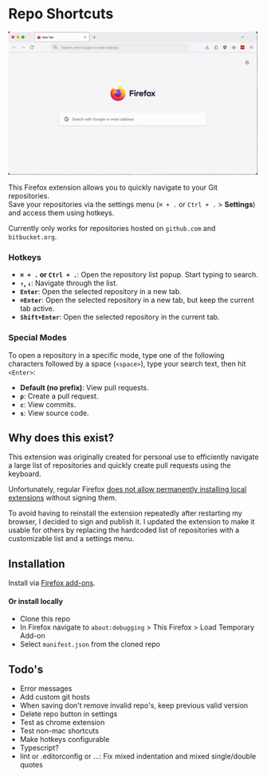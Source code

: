 # Repo Shortcuts
<img src="./preview.gif" width="500" />

This Firefox extension allows you to quickly navigate to your Git repositories.  
Save your repositories via the settings menu (`⌘ + .` or `Ctrl + .` > **Settings**) and access them using hotkeys.

Currently only works for repositories hosted on `github.com` and `bitbucket.org`.

### Hotkeys
- **`⌘ + .` or `Ctrl + .`**: Open the repository list popup. Start typing to search.  
- **`↑`, `↓`**: Navigate through the list.  
- **`Enter`**: Open the selected repository in a new tab.  
- **`⌘Enter`**: Open the selected repository in a new tab, but keep the current tab active.  
- **`Shift+Enter`**: Open the selected repository in the current tab.  

### Special Modes
To open a repository in a specific mode, type one of the following characters followed by a space (`<space>`), type your search text, then hit `<Enter>`:  
- **Default (no prefix)**: View pull requests.  
- **`p`**: Create a pull request.  
- **`c`**: View commits.  
- **`s`**: View source code.  

## Why does this exist?
This extension was originally created for personal use to efficiently navigate a large list of repositories and quickly create pull requests using the keyboard.  

Unfortunately, regular Firefox [does not allow permanently installing local extensions](https://stackoverflow.com/questions/47363481/install-a-personal-firefox-web-extension-permanently) without signing them.

To avoid having to reinstall the extension repeatedly after restarting my browser, I decided to sign and publish it. I updated the extension to make it usable for others by replacing the hardcoded list of repositories with a customizable list and a settings menu.

## Installation
Install via [Firefox add-ons](https://addons.mozilla.org/en-US/firefox/addon/repo-shortcuts/).

#### Or install locally
* Clone this repo
* In Firefox navigate to `about:debugging` > This Firefox > Load Temporary Add-on
* Select `manifest.json` from the cloned repo

## Todo's
* Error messages
* Add custom git hosts
* When saving don't remove invalid repo's, keep previous valid version
* Delete repo button in settings
* Test as chrome extension
* Test non-mac shortcuts
* Make hotkeys configurable
* Typescript?
* lint or .editorconfig or ...: Fix mixed indentation and mixed single/double quotes
